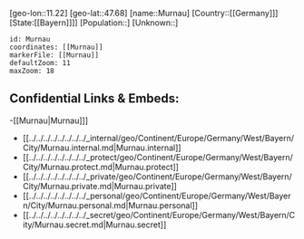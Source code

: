 ﻿---
location: [47.68,11.22]
mapzoom: [7,12] 
mapmarker: city 
type: City
tags:
- geo/City


SpocWebEntityId: 32634
isDeleted: false
confidential: public

---
[geo-lon::11.22]
[geo-lat::47.68]
[name::Murnau]
[Country::[[Germany]]]
[State:[[Bayern]]]]
[Population::]
[Unknown::]


```leaflet
id: Murnau
coordinates: [[Murnau]]
markerFile: [[Murnau]]
defaultZoom: 11 
maxZoom: 18
```


## Confidential Links & Embeds: 
-[[Murnau|Murnau]]] 
- [[../../../../../../../../_internal/geo/Continent/Europe/Germany/West/Bayern/City/Murnau.internal.md|Murnau.internal]] 
- [[../../../../../../../../_protect/geo/Continent/Europe/Germany/West/Bayern/City/Murnau.protect.md|Murnau.protect]] 
- [[../../../../../../../../_private/geo/Continent/Europe/Germany/West/Bayern/City/Murnau.private.md|Murnau.private]] 
- [[../../../../../../../../_personal/geo/Continent/Europe/Germany/West/Bayern/City/Murnau.personal.md|Murnau.personal]] 
- [[../../../../../../../../_secret/geo/Continent/Europe/Germany/West/Bayern/City/Murnau.secret.md|Murnau.secret]] 
